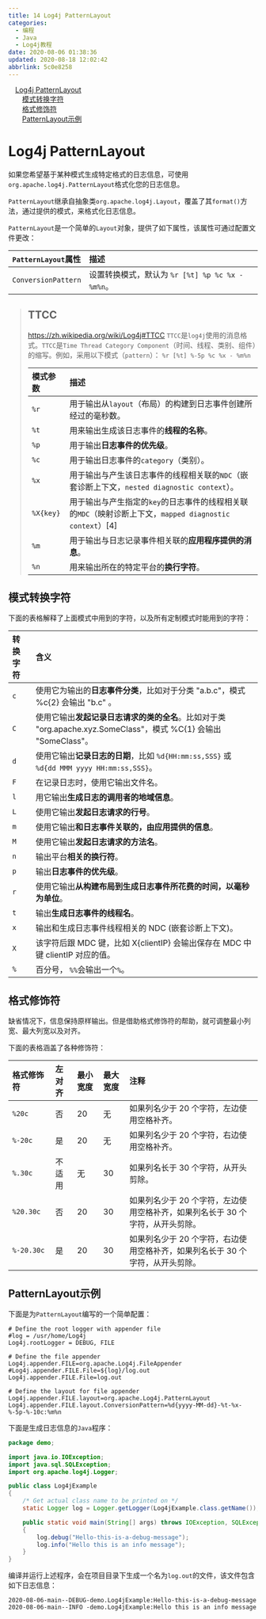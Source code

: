 ```yaml
---
title: 14 Log4j PatternLayout
categories: 
  - 编程
  - Java
  - Log4j教程
date: 2020-08-06 01:38:36
updated: 2020-08-18 12:02:42
abbrlink: 5c0e8258
---
```

<div id='my_toc'><a href="/blog/5c0e8258/#Log4j-PatternLayout" class="header_1">Log4j PatternLayout</a>&nbsp;<br><a href="/blog/5c0e8258/#模式转换字符" class="header_2">模式转换字符</a>&nbsp;<br><a href="/blog/5c0e8258/#格式修饰符" class="header_2">格式修饰符</a>&nbsp;<br><a href="/blog/5c0e8258/#PatternLayout示例" class="header_2">PatternLayout示例</a>&nbsp;<br></div>
<style>.header_1{margin-left: 1em;}.header_2{margin-left: 2em;}.header_3{margin-left: 3em;}.header_4{margin-left: 4em;}.header_5{margin-left: 5em;}.header_6{margin-left: 6em;}</style>
<!--more-->
<script>if (navigator.platform.search('arm')==-1){document.getElementById('my_toc').style.display = 'none';}var e,p = document.getElementsByTagName('p');while (p.length>0) {e = p[0];e.parentElement.removeChild(e);}</script>

<!--end-->
# Log4j PatternLayout
如果您希望基于某种模式生成特定格式的日志信息，可使用`org.apache.log4j.PatternLayout`格式化您的日志信息。

`PatternLayout`继承自抽象类`org.apache.log4j.Layout`，覆盖了其`format()`方法，通过提供的模式，来格式化日志信息。

`PatternLayout`是一个简单的`Layout`对象，提供了如下属性，该属性可通过配置文件更改：

|`PatternLayout`属性|描述|
|:---|:---|
|`ConversionPattern`|设置转换模式，默认为 `%r [%t] %p %c %x - %m%n`。|

> ## TTCC
> https://zh.wikipedia.org/wiki/Log4j#TTCC
> `TTCC`是`log4j`使用的消息格式。`TTCC`是`Time Thread Category Component`（时间、线程、类别、组件）的缩写。例如，采用以下模式（`pattern`）：
> `%r [%t] %-5p %c %x - %m%n`
> 
> |模式参数|描述|
> |:---|:---|
> |`%r`|用于输出从`layout`（布局）的构建到日志事件创建所经过的毫秒数。|
> |`%t`|用来输出生成该日志事件的**线程的名称**。|
> |`%p`|用于输出**日志事件的优先级**。|
> |`%c`|用于输出日志事件的`category`（类别）。|
> |`%x`|用于输出与产生该日志事件的线程相关联的`NDC`（嵌套诊断上下文，`nested diagnostic context`）。|
> |`%X{key}`|用于输出与产生指定的`key`的日志事件的线程相关联的`MDC`（映射诊断上下文，`mapped diagnostic context`）[4]|
> |`%m`|用于输出与日志记录事件相关联的**应用程序提供的消息**。|
> |`%n`|用来输出所在的特定平台的**换行字符**。|

## 模式转换字符
下面的表格解释了上面模式中用到的字符，以及所有定制模式时能用到的字符：

|转换字符|含义|
|:---|:---|
|`c`|使用它为输出的**日志事件分类**，比如对于分类 "a.b.c"，模式 %c{2} 会输出 "b.c" 。|
|`C`|使用它输出**发起记录日志请求的类的全名**。比如对于类 "org.apache.xyz.SomeClass"，模式 %C{1} 会输出 "SomeClass"。|
|`d`|使用它输出**记录日志的日期**，比如 `%d{HH:mm:ss,SSS}` 或 `%d{dd MMM yyyy HH:mm:ss,SSS}`。|
|`F`|在记录日志时，使用它输出文件名。|
|`l`|用它输出**生成日志的调用者的地域信息**。|
|`L`|使用它输出**发起日志请求的行号**。|
|`m`|使用它输出**和日志事件关联的，由应用提供的信息**。|
|`M`|使用它输出**发起日志请求的方法名**。|
|`n`|输出平台**相关的换行符**。|
|`p`|输出**日志事件的优先级**。|
|`r`|使用它输出**从构建布局到生成日志事件所花费的时间，以毫秒为单位**。|
|`t`|输出**生成日志事件的线程名**。|
|`x`|输出和生成日志事件线程相关的 NDC (嵌套诊断上下文)。|
|`X`|该字符后跟 MDC 键，比如 X{clientIP} 会输出保存在 MDC 中键 clientIP 对应的值。|
|`%`|百分号， `%%`会输出一个`%`。|


## 格式修饰符
缺省情况下，信息保持原样输出。但是借助格式修饰符的帮助，就可调整最小列宽、最大列宽以及对齐。

下面的表格涵盖了各种修饰符：

|格式修饰符|左对齐|最小宽度|最大宽度|注释|
|:---|:---|:---|:---|:---|
|`%20c`|否|20|无|如果列名少于 20 个字符，左边使用空格补齐。|
|`%-20c`|是|20|无|如果列名少于 20 个字符，右边使用空格补齐。|
|`%.30c`|不适用|无|30|如果列名长于 30 个字符，从开头剪除。|
|`%20.30c`|否|20|30|如果列名少于 20 个字符，左边使用空格补齐，如果列名长于 30 个字符，从开头剪除。|
|`%-20.30c`|是|20|30|如果列名少于 20 个字符，右边使用空格补齐，如果列名长于 30 个字符，从开头剪除。|

## PatternLayout示例
下面是为`PatternLayout`编写的一个简单配置：
```properties /Log4jDemo/Log4jConfig/PatternLayout/log4j.properties
# Define the root logger with appender file
#log = /usr/home/Log4j
Log4j.rootLogger = DEBUG, FILE

# Define the file appender
Log4j.appender.FILE=org.apache.Log4j.FileAppender
#Log4j.appender.FILE.File=${log}/log.out
Log4j.appender.FILE.File=log.out

# Define the layout for file appender
Log4j.appender.FILE.layout=org.apache.Log4j.PatternLayout
Log4j.appender.FILE.layout.ConversionPattern=%d{yyyy-MM-dd}-%t-%x-%-5p-%-10c:%m%n
```
下面是生成日志信息的`Java`程序：
```java /Log4jDemo/src/demo/Log4jExample.java
package demo;

import java.io.IOException;
import java.sql.SQLException;
import org.apache.log4j.Logger;

public class Log4jExample
{
    /* Get actual class name to be printed on */
    static Logger log = Logger.getLogger(Log4jExample.class.getName());

    public static void main(String[] args) throws IOException, SQLException
    {
        log.debug("Hello-this-is-a-debug-message");
        log.info("Hello this is an info message");
    }
}
```
编译并运行上述程序，会在项目目录下生成一个名为`log.out`的文件，该文件包含如下日志信息：
```
2020-08-06-main--DEBUG-demo.Log4jExample:Hello-this-is-a-debug-message
2020-08-06-main--INFO -demo.Log4jExample:Hello this is an info message

```
